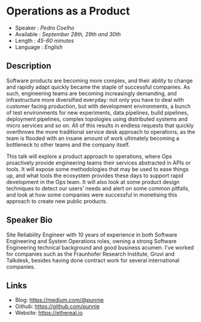 Operations as a Product
========================

* Speaker   : *Pedro Coelho*
* Available : *September 28th, 29th and 30th*
* Length    : *45-60 minutes*
* Language  : *English*

Description
-----------

Software products are becoming more complex, and their ability to change and rapidly adapt quickly became the staple of successful companies. As such, engineering teams are becoming increasingly demanding, and infrastructure more diversified everyday: not only you have to deal with customer facing production, but with development environments, a bunch of test environments for new experiments, data pipelines, build pipelines, deployment pipelines, complex topologies using distributed systems and micro services and so on. All of this results in endless requests that quickly overthrows the more traditional service desk approach to operations, as the team is flooded with an insane amount of work ultimately becoming a bottleneck to other teams and the company itself.

This talk will explore a product approach to operations, where Ops proactively provide engineering teams their services abstracted in APIs or tools. It will expose some methodologies that may be used to ease things up, and what tools the ecosystem provides these days to support rapid development in the Ops team. It will also look at some product design techniques to detect our users’ needs and alert on some common pitfalls, and look at how some companies were successful in monetising this approach to create new public products.

Speaker Bio
-----------

Site Reliability Engineer with 10 years of experience in both Software Engineering and System Operations roles, owning a strong Software Engineering technical background and good business acumen. I've worked for companies such as the Fraunhofer Research Institute, Gruvi and Talkdesk, besides having done contract work for several international companies.

Links
-----

* Blog: https://medium.com/@punnie
* Github: https://github.com/punnie
* Website: https://ethereal.io
